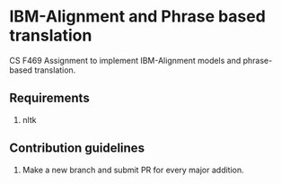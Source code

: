 # IBM-Alignment and Phrase based translation

CS F469 Assignment to implement IBM-Alignment models and phrase-based translation.

## Requirements
1. nltk

## Contribution guidelines
1. Make a new branch and submit PR for every major addition.

